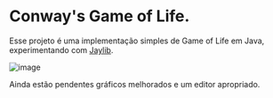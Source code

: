 # Conway's Game of Life.

Esse projeto é uma implementação simples de Game of Life em Java, experimentando com [Jaylib](https://github.com/electronstudio/jaylib).

![image](https://github.com/ZeldaSuino/zsJaylibGameofLife/assets/150908196/adebb2ac-c62e-4a46-a0aa-47b832b79f3a)

Ainda estão pendentes gráficos melhorados e um editor apropriado.
